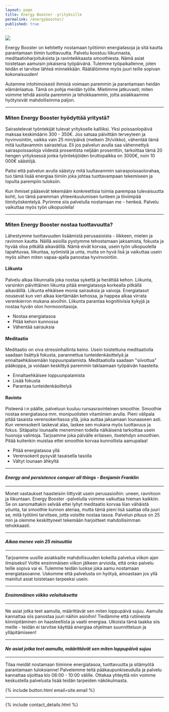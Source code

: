 ```yaml
---
layout: page
title: Energy Booster -yrityksille
permalink: /energybooster/
published: true
---
```


![]({{site.baseurl}}/media/WorkEnergy.jpg)


Energy Booster on kehitetty nostamaan työtiimin energiatasoja ja sitä kautta parantamaan tiimin tuottavuutta. Palvelu koostuu 
liikunnasta, meditaatioharjoituksista ja ravinteikkaasta smoothiesta. Nämä asiat toistetaan aamuisin jokaisena työpäivänä. Tulemme työpaikallenne, joten teidän ei tarvitse lähteä minnekkään. Räätälöimme myös juuri teille sopivan kokonaisuuden! 

Autamme intohimoisesti ihmisiä voimaan paremmin ja parantamaan heidän elämänlaatua. Tämä on pohja meidän työlle. Mietimme jatkuvasti; miten voimme tehdä asioita paremmin ja tehokkaammin, jotta asiakkaamme hyötyisivät mahdollisimma paljon.  

---

### Miten Energy Booster hyödyttää yritystä?

Sairastelevat työntekijät tulevat yritykselle kalliiksi. Yksi poissaolopäivä maksaa keskimäärin 300 - 350€. Jos satsaa päivittäin terveyteen ja hyvinvointiin, vaikka vain 25 min/päivä (melkein 3h/viikko), vähentää tämä mitä luultavammin sairastelua. Eli jos palvelun avulla saa vähennettyä sairaspoissaoloja viidestä prosentista neljään prosenttiin,  tarkoittaa tämä 20 hengen yrityksessä jonka työntekijöiden bruttopalkka on 3000€, noin 10 000€ säästöjä.

Paitsi että palvelun avulla säästyy mitä luultavammin sairaspoissaolorahaa, tuo tämä lisää energiaa tiimiin joka johtaa tuottavampaan tekemiseen ja lopulta parempiin tuloksiin. 

Kun ihmiset pääsevät tekemääm konkreettisia toimia parempaa tulevaisuutta kohti, luo tämä paremman yhteenkuulumisen tunteen ja tiiviimpää tiimityöskentelyä. Pyrimme siis palvelulla nostamaan me - henkeä. Palvelu vaikuttaa myös työn ulkopuolella!

---

### Miten Energy Booster nostaa tuottavuutta?

Lähestymme tuottavuuden lisäämistä perusasioista - liikkeen, mielen ja ravinnon kautta. Näillä asioilla pystymme tehostamaan jaksamista, fokusta ja hyvää oloa pitkällä aikavälillä. Nämä eivät korvaa, usein työn ulkopuolella tapahtuvaa, liikuntaa, syömistä ja unta, mutta on hyvä lisä ja vaikuttaa usein myös siihen miten vapaa-ajalla panostaa hyvinvointiin.

#### Liikunta

Palvelu alkaa liikunnalla joka nostaa sykettä ja herättää kehon. Liikunta, varsinkin päivittäinen liikunta pitää energiatasoja 
korkealla pitkällä aikavälillä. Liikunta ehkäisee monia sairauksia ja vaivoja. Energiatasot nousevat kun veri alkaa
kiertämään kehossa, ja happea alkaa virrata verenkierron mukana aivoihin. Liikunta parantaa kognitiivisia kykyjä ja nostaa hyvän olon hormoonitasoja.

- Nostaa energiatasoa
- Pitää kehon kunnossa
- Vähentää sairauksia

#### Meditaatio

Meditaatio on oiva stressinhallinta keino. Usein toistettuna meditaatiolla saadaan lisättyä fokusta, parannettua tunteidenkäsittelyä 
ja ennaltaehkäisemään loppuunpalamista. Meditaatiolla saadaan "siivottua" pääkoppa, ja voidaan keskittyä paremmin taklaamaan 
työpäivän haasteita. 

- Ennaltaehkäisee loppuunpalamista
- Lisää fokusta
- Parantaa tunteidenkäsittelyä

#### Ravinto

Pisteenä i:n päälle, palveluun kuuluu runsasravinteinen smoothie. Smoothie nostaa energiatasoa mm. monipuolisten vitamiinien avulla.
Pieni välipala pitää tasaista verensokeritasoa yllä, joka auttaa jaksamaan lounaaseen asti. Kun verensokerit laskevat alas, laskee
sen mukana myös tuottavuus ja fokus. Sitäpaitsi lounaalle meneminen todella nälkäisenä tarkoittaa usein huonoja valintoja.
Tarjoamme joka päivälle erilaisen, itsetehdyn smoothien. Pitää kuitenkin muistaa ettei smoothie korvaa kunnollista aamupalaa!

- Pitää energiatasoa yllä
- Verensokerit pysyvät tasaisella tasolla
- Vältyt lounaan ähkyltä

---

#### _Energy and persistence conquer all things - Benjamin Franklin_

---

Monet vastaukset haasteisiin liittyvät usein perusasioihin: uneen, ravnitoon ja liikuntaan. Energy Booster -palvelulla voimme 
vaikuttaa hieman kaikkiin. Se on sanomattakin selvää ettei lyhyt meditaatio korvaa liian vähäistä yöunta, tai smoothie kunnon 
ateriaa, mutta tämä pieni lisä saattaa olla juuri se, mitä työtiimi tarvitsee, jotta voisitte nostaa tasoa. Palvelun pituus on 25 min ja olemme keskittyneet tekemään harjoitteet mahdollisimman tehokkaasti. 

---

#### _Aikaa menee vain 25 minuuttia_

---


Tarjoamme uusille asiakkaille mahdollisuuden kokeilla palvelua viikon ajan ilmaiseksi! Voitte ensimmäisen viikon jälkeen arvioida, että onko palvelu teille sopiva vai ei. Tulemme teidän luokse joka aamu nostamaan energiatasoanne. Uskomme että palvelusta on hyötyä, ainoastaan jos yllä mainitut asiat toistetaan tarpeeksi usein. 

---

#### _Ensimmäinen viikko veloituksetta_

---

Ne asiat jotka teet aamulla, määrittävät sen miten loppupäivä sujuu. Aamulla kannattaa siis panostaa juuri näihin asioihin! 
Tiedämme että rutiineista kiinnipitäminen on haasteellista ja vaatii energiaa. Ulkoista tämä taakka siis meille - teidän ei tarvitse käyttää energiaa ohjelman suunnitteluun ja ylläpitämiseen!

---

#### _Ne asiat jotka teet aamulla, määrittävät sen miten loppupäivä sujuu_

---

Tilaa meidät nostamaan tiiminne energiatasoa, tuottavuutta ja sitämyötä parantamaan tuloksianne! Palvelemme teitä pääkaupunkiseudulla ja palvelu kannattaa sijoittaa klo 06:00 - 10:00 välille. Ottakaa yhteyttä niin voimme keskustella palvelusta lisää teidän tarpeiden näkökulmasta.

<div>
{% include button.html email=site.email %}
</div>

---


{% include contact_details.html %}
